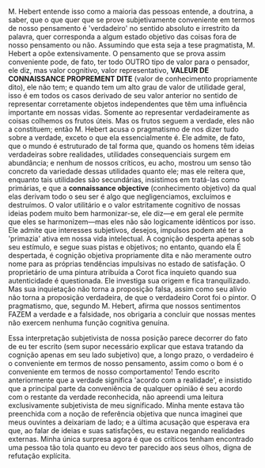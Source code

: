 M. Hebert entende isso como a maioria das pessoas entende, a doutrina, a saber, que o que quer que se prove subjetivamente conveniente em termos de nosso pensamento é 'verdadeiro' no sentido absoluto e irrestrito da palavra, quer corresponda a algum estado objetivo das coisas fora de nosso pensamento ou não. Assumindo que esta seja a tese pragmatista, M. Hebert a opõe extensivamente. O pensamento que se prova assim conveniente pode, de fato, ter todo OUTRO tipo de valor para o pensador, ele diz, mas valor cognitivo, valor representativo, **VALEUR DE CONNAISSANCE PROPREMENT DITE** (valor de conhecimento propriamente dito), ele não tem; e quando tem um alto grau de valor de utilidade geral, isso é em todos os casos derivado de seu valor anterior no sentido de representar corretamente objetos independentes que têm uma influência importante em nossas vidas. Somente ao representar verdadeiramente as coisas colhemos os frutos úteis. Mas os frutos seguem a verdade, eles não a constituem; então M. Hebert acusa o pragmatismo de nos dizer tudo sobre a verdade, exceto o que ela essencialmente é. Ele admite, de fato, que o mundo é estruturado de tal forma que, quando os homens têm ideias verdadeiras sobre realidades, utilidades consequenciais surgem em abundância; e nenhum de nossos críticos, eu acho, mostrou um senso tão concreto da variedade dessas utilidades quanto ele; mas ele reitera que, enquanto tais utilidades são secundárias, insistimos em tratá-las como primárias, e que a **connaissance objective** (conhecimento objetivo) da qual elas derivam todo o seu ser é algo que negligenciamos, excluímos e destruímos. O valor utilitário e o valor estritamente cognitivo de nossas ideias podem muito bem harmonizar-se, ele diz—e em geral ele permite que eles se harmonizem—mas eles não são logicamente idênticos por isso. Ele admite que interesses subjetivos, desejos, impulsos podem até ter a 'primazia' ativa em nossa vida intelectual. A cognição desperta apenas sob seu estímulo, e segue suas pistas e objetivos; no entanto, quando ela É despertada, é cognição objetiva propriamente dita e não meramente outro nome para as próprias tendências impulsivas no estado de satisfação. O proprietário de uma pintura atribuída a Corot fica inquieto quando sua autenticidade é questionada. Ele investiga sua origem e fica tranquilizado. Mas sua inquietação não torna a proposição falsa, assim como seu alívio não torna a proposição verdadeira, de que o verdadeiro Corot foi o pintor. O pragmatismo, que, segundo M. Hebert, afirma que nossos sentimentos FAZEM a verdade e a falsidade, nos obrigaria a concluir que nossas mentes não exercem nenhuma função cognitiva genuína.

Essa interpretação subjetivista de nossa posição parece decorrer do fato de eu ter escrito (sem supor necessário explicar que estava tratando da cognição apenas em seu lado subjetivo) que, a longo prazo, o verdadeiro é o conveniente em termos de nosso pensamento, assim como o bom é o conveniente em termos de nosso comportamento! Tendo escrito anteriormente que a verdade significa 'acordo com a realidade', e insistido que a principal parte da conveniência de qualquer opinião é seu acordo com o restante da verdade reconhecida, não apreendi uma leitura exclusivamente subjetivista de meu significado. Minha mente estava tão preenchida com a noção de referência objetiva que nunca imaginei que meus ouvintes a deixariam de lado; e a última acusação que esperava era que, ao falar de ideias e suas satisfações, eu estava negando realidades externas. Minha única surpresa agora é que os críticos tenham encontrado uma pessoa tão tola quanto eu devo ter parecido aos seus olhos, digna de refutação explícita.